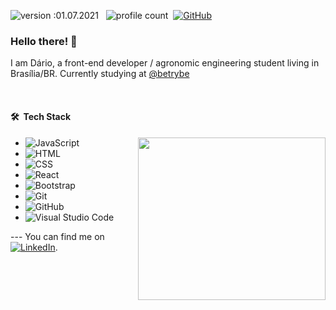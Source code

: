![version :01.07.2021](https://img.shields.io/badge/version-01.07.2021-informational) &nbsp;
![profile count](https://komarev.com/ghpvc/?username=villefor&color=lightgrey)&nbsp;
[![GitHub](https://img.shields.io/github/followers/villefor?label=follow&style=social)](https://github.com/villefor)&nbsp;

 ### Hello there! 👋 
<p> 
  I am Dário, a front-end developer / agronomic engineering student living in Brasília/BR. Currently studying at <a href="https://github.com/betrybe">@betrybe</a></span></p>
</p>
</br>

#### 🛠 &nbsp;Tech Stack

<img align="right" src="https://github-readme-stats.vercel.app/api/top-langs/?username=villefor&theme=tokyonight&bg_color=0d1117&border_color=eee" height="260" width=300/>

- ![JavaScript](https://img.shields.io/badge/-JavaScript-05122A?style=flat&logo=javascript)&nbsp;
- ![HTML](https://img.shields.io/badge/-HTML-05122A?style=flat&logo=HTML5)&nbsp;
- ![CSS](https://img.shields.io/badge/-CSS-05122A?style=flat&logo=CSS3&logoColor=1572B6)&nbsp;
- ![React](https://img.shields.io/badge/-React-05122A?style=flat&logo=react&logoColor=1572B6)&nbsp;
- ![Bootstrap](https://img.shields.io/badge/-Bootstrap-05122A?style=flat&logo=bootstrap&logoColor=4FC08D)&nbsp;
- ![Git](https://img.shields.io/badge/-Git-05122A?style=flat&logo=git)&nbsp;
- ![GitHub](https://img.shields.io/badge/-GitHub-05122A?style=flat&logo=github)&nbsp;
- ![Visual Studio Code](https://img.shields.io/badge/-Visual%20Studio%20Code-05122A?style=flat&logo=visual-studio-code&logoColor=007ACC)&nbsp;



<!-- Actual text -->

--- You can find me on [![LinkedIn][2.2]][2].

<!-- Icons -->

[2.2]: https://raw.githubusercontent.com/MartinHeinz/MartinHeinz/master/linkedin-3-16.png (LinkedIn icon without padding)

<!-- Links to your social media accounts -->

[2]: https://www.linkedin.com/in/dvillefor/
